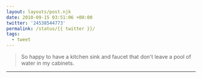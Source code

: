 ```yaml
---
layout: layouts/post.njk
date: 2010-09-15 03:51:06 +00:00
twitter: '24538544773'
permalink: /status/{{ twitter }}/
tags: 
  - tweet
---
```


> So happy to have a kitchen sink and faucet that don't leave a pool of water in my cabinets.

---
